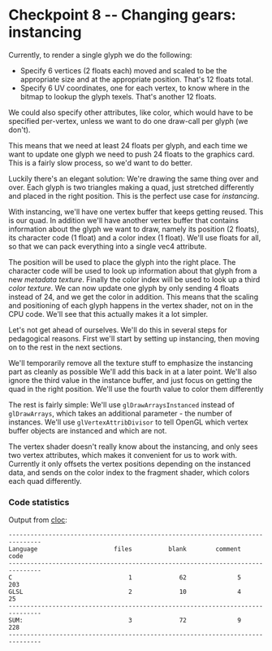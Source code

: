 # Checkpoint 8 -- Changing gears: instancing

Currently, to render a single glyph we do the following:

- Specify 6 vertices (2 floats each) moved and scaled to be the appropriate size and at the appropriate position. That's 12 floats total.
- Specify 6 UV coordinates, one for each vertex, to know where in the bitmap to lookup the glyph texels. That's another 12 floats. 

We could also specify other attributes, like color, which would have to be specified per-vertex, unless we want to do one draw-call per glyph (we don't). 

This means that we need at least 24 floats per glyph, and each time we want to update one glyph we need to push 24 floats to the graphics card. This is a fairly slow process, so we'd want to do better.

Luckily there's an elegant solution: We're drawing the same thing over and over. Each glyph is two triangles making a quad, just stretched differently and placed in the right position. This is the perfect use case for *instancing*. 

With instancing, we'll have one vertex buffer that keeps getting reused. This is our quad. In addition we'll have another vertex buffer that contains information about the glyph we want to draw, namely its position (2 floats), its character code (1 float) and a color index (1 float). We'll use floats for all, so that we can pack everything into a single vec4 attribute.

The position will be used to place the glyph into the right place. The character code will be used to look up information about that glyph from a new *metadata texture*. Finally the color index will be used to look up a third *color texture*. We can now update one glyph by only sending 4 floats instead of 24, and we get the color in addition. This means that the scaling and positioning of each glyph happens in the vertex shader, not on in the CPU code. We'll see that this actually makes it a lot simpler. 

Let's not get ahead of ourselves. We'll do this in several steps for pedagogical reasons. First we'll start by setting up instancing, then moving on to the rest in the next sections. 

We'll temporarily remove all the texture stuff to emphasize the instancing part as cleanly as possible We'll add this back in at a later point. We'll also ignore the third value in the instance buffer, and just focus on getting the quad in the right position. We'll use the fourth value to color them differently

The rest is fairly simple: We'll use `glDrawArraysInstanced` instead of `glDrawArrays`, which takes an additional parameter - the number of instances. We'll use `glVertexAttribDivisor` to tell OpenGL which vertex buffer objects are instanced and which are not. 

The vertex shader doesn't really know about the instancing, and only sees two vertex attributes, which makes it convenient for us to work with. Currently it only offsets the vertex positions depending on the instanced data, and sends on the color index to the fragment shader, which colors each quad differently. 



### Code statistics

Output from [cloc](https://github.com/AlDanial/cloc):
```
-------------------------------------------------------------------------------
Language                     files          blank        comment           code
-------------------------------------------------------------------------------
C                                1             62              5            203
GLSL                             2             10              4             25
-------------------------------------------------------------------------------
SUM:                             3             72              9            228
-------------------------------------------------------------------------------
```